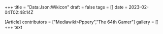 +++
title = "Data:Json:Wikicon"
draft = false
tags = []
date = 2023-02-04T02:48:14Z

[Article]
contributors = ["Mediawiki>Pppery","The 64th Gamer"]
gallery = []
+++
text